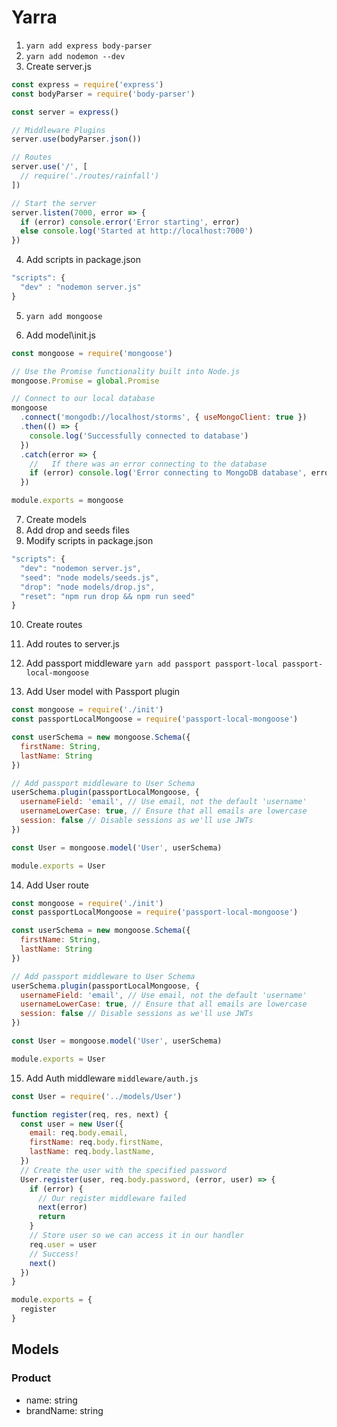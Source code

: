# Yarra

1. `yarn add express body-parser`
2. `yarn add nodemon --dev`
3. Create server.js
```javascript
const express = require('express')
const bodyParser = require('body-parser')

const server = express()

// Middleware Plugins
server.use(bodyParser.json())

// Routes
server.use('/', [
  // require('./routes/rainfall')
])

// Start the server
server.listen(7000, error => {
  if (error) console.error('Error starting', error)
  else console.log('Started at http://localhost:7000')
})
```

4. Add scripts in package.json
```javascript
"scripts": {
  "dev" : "nodemon server.js"
}
```

5. `yarn add mongoose`

6. Add model\init.js
```javascript
const mongoose = require('mongoose')

// Use the Promise functionality built into Node.js
mongoose.Promise = global.Promise

// Connect to our local database
mongoose
  .connect('mongodb://localhost/storms', { useMongoClient: true })
  .then(() => {
    console.log('Successfully connected to database')
  })
  .catch(error => {
    //   If there was an error connecting to the database
    if (error) console.log('Error connecting to MongoDB database', error)
  })

module.exports = mongoose
```

7. Create models
8. Add drop and seeds files
9. Modify scripts in package.json
```javascript
"scripts": {
  "dev": "nodemon server.js",
  "seed": "node models/seeds.js",
  "drop": "node models/drop.js",
  "reset": "npm run drop && npm run seed"
}
```

10. Create routes
11. Add routes to server.js

12. Add passport middleware `yarn add passport passport-local passport-local-mongoose`

13. Add User model with Passport plugin
```javascript
const mongoose = require('./init')
const passportLocalMongoose = require('passport-local-mongoose')

const userSchema = new mongoose.Schema({
  firstName: String,
  lastName: String
})

// Add passport middleware to User Schema
userSchema.plugin(passportLocalMongoose, {
  usernameField: 'email', // Use email, not the default 'username'
  usernameLowerCase: true, // Ensure that all emails are lowercase
  session: false // Disable sessions as we'll use JWTs
})

const User = mongoose.model('User', userSchema)

module.exports = User
```

14. Add User route
```javascript
const mongoose = require('./init')
const passportLocalMongoose = require('passport-local-mongoose')

const userSchema = new mongoose.Schema({
  firstName: String,
  lastName: String
})

// Add passport middleware to User Schema
userSchema.plugin(passportLocalMongoose, {
  usernameField: 'email', // Use email, not the default 'username'
  usernameLowerCase: true, // Ensure that all emails are lowercase
  session: false // Disable sessions as we'll use JWTs
})

const User = mongoose.model('User', userSchema)

module.exports = User
```

15. Add Auth middleware `middleware/auth.js`
```javascript
const User = require('../models/User')

function register(req, res, next) {
  const user = new User({
    email: req.body.email,
    firstName: req.body.firstName,
    lastName: req.body.lastName,
  })
  // Create the user with the specified password
  User.register(user, req.body.password, (error, user) => {
    if (error) {
      // Our register middleware failed
      next(error)
      return
    }
    // Store user so we can access it in our handler
    req.user = user
    // Success!
    next()
  })
}

module.exports = {
  register
}
```

## Models
### Product
- name: string
- brandName: string